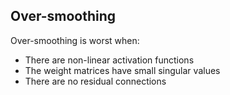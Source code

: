 ## Over-smoothing
Over-smoothing is worst when:
* There are non-linear activation functions
* The weight matrices have small singular values
* There are no residual connections